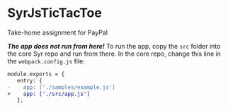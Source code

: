 # SyrJsTicTacToe
Take-home assignment for PayPal

***The app does not run from here!*** To run the app, copy the `src` folder into the core Syr repo and run from there. 
In the core repo, change this line in the `webpack.config.js` file:

```diff
module.exports = {
   entry: {
-    app: ['./samples/example.js']
+    app: ['./src/app.js']
   },
```
